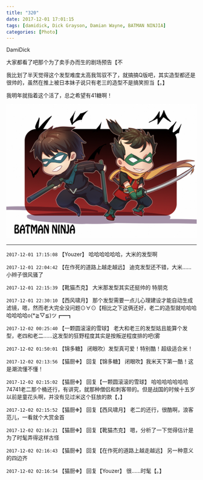 ```yaml
---
title: "320"
date: 2017-12-01 17:01:15
tags: [damidick, Dick Grayson, Damian Wayne, BATMAN NINJIA]
categories: [Photo]
---
```


<p>DamiDick</p> 
<p>大家都看了吧那个为了卖手办而生的剧场预告【不</p> 
<p>我比划了半天觉得这个发型难度太高我驾驭不了，就搞搞Q版吧，其实造型都还是很帅的，虽然在推上被日本妹子说只有老三的造型不是搞笑担当【。】</p> 
<p>我明年就指着这个活了，总之希望有41糖啊！</p>

![](https://raw.githubusercontent.com/alicewish/meowchain247/master/img_cVZNdzJtQk9JV2RreGgxR2pLR3E1NjNVSGJ1MlBmMzFRc1NQNGc3LzdPQ3NxeFdTUCtvUTZRPT0.jpg)

---

`2017-12-01 17:15:08` 【Youzer】 哈哈哈哈哈哈，大米的发型啊

`2017-12-01 22:04:42` 【在作死的道路上越走越远】 迪克发型还不错，大米……小辫子很风骚了

`2017-12-01 22:15:39` 【靴猫杰克】 大米那发型其实还挺帅的 特朋克

`2017-12-01 22:30:10` 【西风啸月】 那个发型需要一点儿心理建设才能自动生成滤镜，嗯，然而老大完全没问题⊙∀⊙【相比之下这俩还好，老二的造型就哈哈哈哈哈哈哈o(*≧▽≦)ツ┏━┓

`2017-12-02 00:25:40` 【一颗圆滚滚的雪球】 老大和老三的发型姑且能算个发型，老四和老二……这发型的狂野程度其实是按叛逆程度排的吧(雾

`2017-12-02 01:50:01` 【锦多糖】 闭眼吹）发型真可爱！特别酷！超级适合米！

`2017-12-02 02:13:56` 【猫厨✙】 回复【锦多糖】 闭眼吹】我米天下第一酷！这是潮流懂不懂！

`2017-12-02 02:15:02` 【猫厨✙】 回复【一颗圆滚滚的雪球】 哈哈哈哈哈哈哈74741老二那个桶还行，有讲究，就那种僧侣和刺客带的。但是战国的时候十五岁以前是童花头啊，并没有见过米这个狂放的款【，】

`2017-12-02 02:15:52` 【猫厨✙】 回复【西风啸月】 老二的还行，很酷啊，浪客范儿，一看就个大赏金首

`2017-12-02 02:16:21` 【猫厨✙】 回复【靴猫杰克】 嗯，分析了一下觉得估计是为了时髦弄得这样古怪

`2017-12-02 02:16:43` 【猫厨✙】 回复【在作死的道路上越走越远】 另一种意义的四边齐

`2017-12-02 02:16:54` 【猫厨✙】 回复【Youzer】 很……时髦【。】
